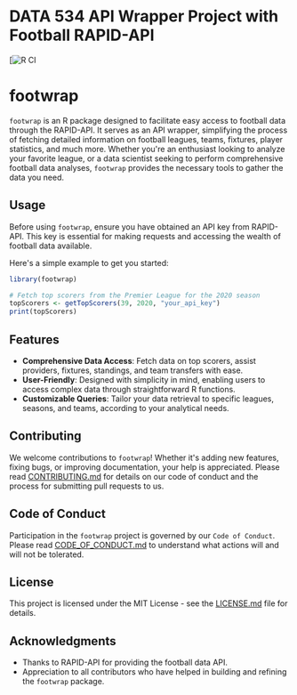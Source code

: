 # DATA 534 API Wrapper Project with Football RAPID-API
[![R CI](https://github.com/shaytran/DATA534_Project_Group8/actions/workflows/r.yaml)

# footwrap

`footwrap` is an R package designed to facilitate easy access to football data through the RAPID-API. It serves as an API wrapper, simplifying the process of fetching detailed information on football leagues, teams, fixtures, player statistics, and much more. Whether you're an enthusiast looking to analyze your favorite league, or a data scientist seeking to perform comprehensive football data analyses, `footwrap` provides the necessary tools to gather the data you need.

## Usage

Before using `footwrap`, ensure you have obtained an API key from RAPID-API. This key is essential for making requests and accessing the wealth of football data available.

Here's a simple example to get you started:

```r
library(footwrap)

# Fetch top scorers from the Premier League for the 2020 season
topScorers <- getTopScorers(39, 2020, "your_api_key")
print(topScorers)
```

## Features

- **Comprehensive Data Access**: Fetch data on top scorers, assist providers, fixtures, standings, and team transfers with ease.
- **User-Friendly**: Designed with simplicity in mind, enabling users to access complex data through straightforward R functions.
- **Customizable Queries**: Tailor your data retrieval to specific leagues, seasons, and teams, according to your analytical needs.

## Contributing

We welcome contributions to `footwrap`! Whether it's adding new features, fixing bugs, or improving documentation, your help is appreciated. Please read [CONTRIBUTING.md](CONTRIBUTING.md) for details on our code of conduct and the process for submitting pull requests to us.

## Code of Conduct

Participation in the `footwrap` project is governed by our `Code of Conduct`. Please read [CODE_OF_CONDUCT.md](CODE_OF_CONDUCT.md) to understand what actions will and will not be tolerated.

## License

This project is licensed under the MIT License - see the [LICENSE.md](LICENSE) file for details.

## Acknowledgments

- Thanks to RAPID-API for providing the football data API.
- Appreciation to all contributors who have helped in building and refining the `footwrap` package.
